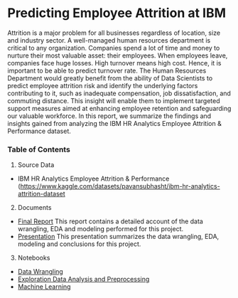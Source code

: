 # Predicting Employee Attrition at IBM 

Attrition is a major problem for all businesses regardless of location, size and industry sector.
A well-managed human resources department is critical to any organization. Companies
spend a lot of time and money to nurture their most valuable asset: their employees. When
employees leave, companies face huge losses. High turnover means high cost. Hence, it is
important to be able to predict turnover rate. The Human Resources Department would greatly
benefit from the ability of Data Scientists to predict employee attrition risk and identify the
underlying factors contributing to it, such as inadequate compensation, job dissatisfaction, and
commuting distance. This insight will enable them to implement targeted support measures
aimed at enhancing employee retention and safeguarding our valuable workforce.
In this report, we summarize the findings and insights gained from analyzing the IBM HR
Analytics Employee Attrition & Performance dataset.


### Table of Contents

1. Source Data
  * IBM HR Analytics Employee Attrition & Performance (https://www.kaggle.com/datasets/pavansubhasht/ibm-hr-analytics-attrition-dataset
    
2. Documents
  * [Final Report](https://github.com/htmtty123/Predicting-Employee-Attrition/blob/main/IBM%20Attrition%20Report%20%20-%20Faymin%20Cleaned%20Up.pdf)
  This report contains a detailed account of the data wrangling, EDA and modeling performed for this project.
  * [Presentation](https://github.com/htmtty123/Predicting-Employee-Attrition/blob/main/Capstone%202%20Final%20presentation.pdf)
  This presentation summarizes the data wrangling, EDA, modeling and conclusions for this project. 
3. Notebooks
  * [Data Wrangling](https://github.com/htmtty123/Predicting-Employee-Attrition/blob/main/Notebooks/ibm-employee-attrition-data_wrangling.ipynb)
  * [Exploration Data Analysis and Preprocessing](https://github.com/htmtty123/Predicting-Employee-Attrition/blob/main/Notebooks/ibm-empl-attr-EDA-PP-updated.ipynb)
  * [Machine Learning](https://github.com/htmtty123/Predicting-Employee-Attrition/blob/main/Notebooks/capstone2-modeling%20120824.ipynb)